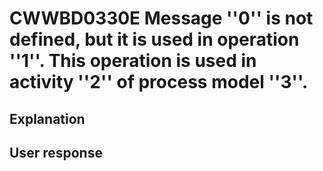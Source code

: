 # CWWBD0330E Message ''0'' is not defined, but it is used in operation ''1''. This operation is used in activity ''2'' of process model ''3''.

## Explanation

## User response